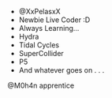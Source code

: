 - @XxPelasxX
- Newbie Live Coder :D   
- Always Learning...
- Hydra
- Tidal Cycles
- SuperCollider
- P5
- And whatever goes on . . .

@M0h4n apprentice
